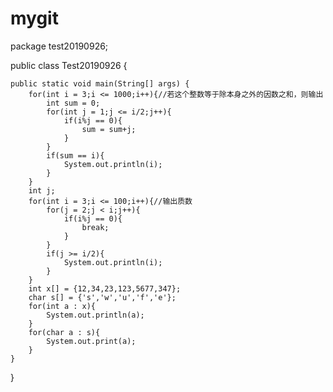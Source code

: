 # mygit

package test20190926;

public class Test20190926 {

    public static void main(String[] args) {
        for(int i = 3;i <= 1000;i++){//若这个整数等于除本身之外的因数之和，则输出
            int sum = 0;
            for(int j = 1;j <= i/2;j++){
                if(i%j == 0){
                    sum = sum+j;
                }
            }
            if(sum == i){
                System.out.println(i);
            }
        }
        int j;
        for(int i = 3;i <= 100;i++){//输出质数
            for(j = 2;j < i;j++){
                if(i%j == 0){
                    break;
                }
            }
            if(j >= i/2){
                System.out.println(i);
            }
        }
        int x[] = {12,34,23,123,5677,347};
        char s[] = {'s','w','u','f','e'};
        for(int a : x){
            System.out.println(a);
        }
        for(char a : s){
            System.out.print(a);
        }
    }
    
}
